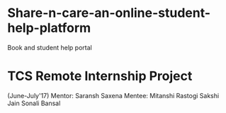 # Share-n-care-an-online-student-help-platform
Book and student help portal

# TCS Remote Internship Project
(June-July'17)
Mentor: Saransh Saxena
Mentee:
  Mitanshi Rastogi
  Sakshi Jain
  Sonali Bansal
  
